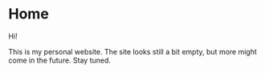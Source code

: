 # Home

Hi!

This is my personal website. The site looks still a bit empty, but more might come in the future. Stay tuned.
